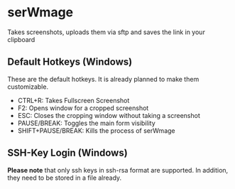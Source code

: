 # serWmage
Takes screenshots, uploads them via sftp and saves the link in your clipboard

## Default Hotkeys (Windows)
These are the default hotkeys. It is already planned to make them customizable.
- CTRL+R: Takes Fullscreen Screenshot
- F2: Opens window for a cropped screenshot
- ESC: Closes the cropping window without taking a screenshot
- PAUSE/BREAK: Toggles the main form visibility
- SHIFT+PAUSE/BREAK: Kills the process of serWmage

## SSH-Key Login (Windows)
__Please note__ that only ssh keys in ssh-rsa format are supported. 
In addition, they need to be stored in a file already.
